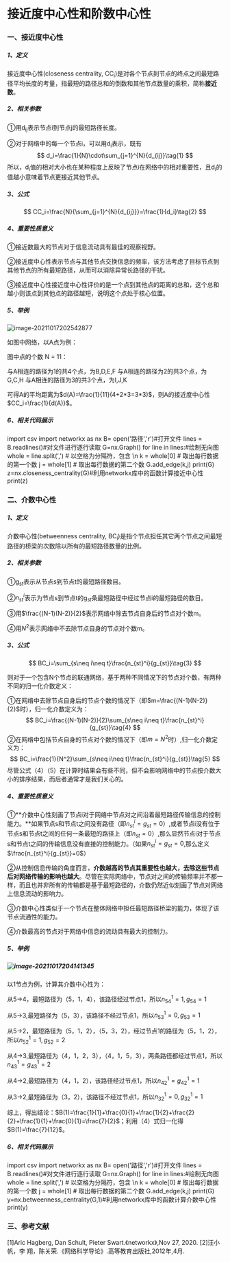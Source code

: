 #                            接近度中心性和阶数中心性

### 一、接近度中心性

##### 1、定义

接近度中心性(closeness centrality, CC<sub>i</sub>)是对各个节点到节点的终点之间最短路径平均长度的考量，指最短的路径总和的倒数和其他节点数量的乘积，简称**接近数**。

##### 2、相关参数

①用d<sub>ij</sub>表示节点i到节点j的最短路径长度。

②对于网络中的每一个节点i，可以用d<sub>i</sub>表示，既有
$$
d_i=\frac{1}{N}\cdot\sum_{j=1}^{N}{d_{ij}}\tag{1}
$$
所以，d<sub>i</sub>值的相对大小也在某种程度上反映了节点i在网络中的相对重要性，且d<sub>i</sub>的值越小意味着节点更接近其他节点。

##### 3、公式

$$
CC_i=\frac{N}{\sum_{j=1}^{N}{d_{ij}}}=\frac{1}{d_i}\tag{2}
$$

<!--注：综合（1)(2)式可将d<sub>i</sub>的倒数定义为节点i的接近度中心性。-->

##### 4、重要性质意义

①接近数最大的节点对于信息流动具有最佳的观察视野。

②接近度中心性表示节点与其他节点交换信息的频率，该方法考虑了目标节点到其他节点的所有最短路径，从而可以消除异常长路径的干扰。

③接近度中心性接近度中心性评价的是一个点到其他点的距离的总和，这个总和越小则该点到其他点的路径越短，说明这个点处于核心位置。

##### 5、举例

![image-20211017202542877](C:\Users\lj\AppData\Roaming\Typora\typora-user-images\image-20211017202542877.png)

如图中网络，以A点为例：

图中点的个数 N = 11：

与A相连的路径为1的共4个点，为B,D,E,F
与A相连的路径为2的共3个点，为G,C,H
与A相连的路径为3的共3个点，为I,J,K

可得A的平均距离为$d(A)=\frac{1}{11}(4+2*3=3*3)$，则A的接近度中心性$CC_i=\frac{1}{d(A)}$。
##### 6、相关代码展示
import csv
import networkx as nx
B= open('路径','r')#打开文件
lines = B.readlines()#对文件进行逐行读取
G=nx.Graph()
for line in lines:#绘制无向图
    whole = line.split(',')  # 以空格为分隔符，包含 \n
    k = whole[0]  # 取出每行数据的第一个数
    j = whole[1]  # 取出每行数据的第二个数
    G.add_edge(k,j)
print(G)
z=nx.closeness_centrality(G)#利用networkx库中的函数计算接近中心性
print(z)

### 二、介数中心性

##### 1、定义

介数中心性(betweenness centrality, BC<sub>i</sub>)是指个节点担任其它两个节点之间最短路径的桥梁的次数除以所有的最短路径数量的比例。

##### 2、相关参数

①g<sub>st</sub>表示从节点s到节点t的最短路径数目。

②$n_{st}^i$表示为节点s到节点t的g$_{st}$条最短路径中经过节点i的最短路径的数目。

③用$\frac{(N-1)(N-2)}{2}$表示网络中除去节点自身后的节点对个数m。

④用$N^2$表示网络中不去除节点自身的节点对个数m。

##### 3、公式

$$
BC_i=\sum_{s\neq i\neq t}\frac{n_{st}^i}{g_{st}}\tag{3}
$$

则对于一个包含N个节点的联通网络，基于两种不同情况下的节点对个数，有两种不同的归一化介数定义：

①在网络中去除节点自身后的节点个数的情况下（即$m=\frac{(N-1)(N-2)}{2}$时），归一化介数定义为：
$$
BC_i=\frac{(N-1)(N-2)}{2}\sum_{s\neq i\neq t}\frac{n_{st}^i}{g_{st}}\tag{4}
$$
②在网络中包括节点自身的节点对个数的情况下（即$m=N^2$时）,归一化介数定义为：
$$
BC_i=\frac{1}{N^2}\sum_{s\neq i\neq t}\frac{n_{st}^i}{g_{st}}\tag{5}
$$
尽管公式（4）（5）在计算时结果会有些不同，但不会影响网络中的节点按介数大小的排序结果，而后者通常才是我们关心的。

##### 4、重要性质意义

①**介数中心性刻画了节点i对于网络中节点对之间沿着最短路径传输信息的控制能力。**如果节点s和节点t之间没有路径（即$n_{st}^i=g_{st}=0$）,或者节点i没有位于节点s和节点t之间的任何一条最短的路径上（即$n_{st}=0$）,那么显然节点i对于节点s和节点t之间的传输信息没有直接的控制能力。（如果$n_{st}^i=g_{st}=0$,那么定义$\frac{n_{st}^i}{g_{st}}=0$）

②从控制信息传输的角度而言，**介数越高的节点其重要性也越大，去除这些节点后对网络传输的影响也越大**。尽管在实际网络中，节点对之间的传输频率并不都一样，而且也并非所有的传输都是基于最短路径的，介数仍然近似刻画了节点对网络上信息流动的影响力。

③介数中心性类似于一个节点在整体网络中担任最短路径桥梁的能力，体现了该节点流通性的能力。

④介数最高的节点对于网络中信息的流动具有最大的控制力。

##### 5、举例

##### ![image-20211017204141345](C:\Users\lj\AppData\Roaming\Typora\typora-user-images\image-20211017204141345.png)

以1节点为例，计算其介数中心性为：

从5->4，最短路径为（5，1，4），该路径经过节点1，所以$n_{54}^1=1,g_{54}=1$

从5->3,最短路径为（5，3），该路径不经过节点1，所以$n_{53}^1=0,g_{53}=1$

从5->2，最短路径为（5，1，2），（5，3，2），经过节点1的路径为（5，1，2），所以$n_{52}^1=1,g_{52}=2$

从4->3,最短路径为（4，1，2，3），（4，1，5，3），两条路径都经过节点1，所以$n_{43}^1=g_{43}^1=2$

从4->2,最短路径为（4，1，2），该路径经过节点1，所以$n_{42}^1=g_{42}^1=1$

从3->2,最短路径为（3，2），该路径不经过节点1，所以$n_{32}^1=0,g_{32}^1=1$

综上，得出结论：$B(1)=\frac{1}{1}+\frac{0}{1}+\frac{1}{2}+\frac{2}{2}+\frac{1}{1}+\frac{0}{1}=\frac{7}{2}$；利用（4）式归一化得$B(1)=\frac{7}{12}$。
##### 6、相关代码展示
import csv
import networkx as nx
B= open('路径','r')#打开文件
lines = B.readlines()#对文件进行逐行读取
G=nx.Graph()
for line in lines:#绘制无向图
    whole = line.split(',')  # 以空格为分隔符，包含 \n
    k = whole[0]  # 取出每行数据的第一个数
    j = whole[1]  # 取出每行数据的第二个数
    G.add_edge(k,j)
print(G)
y=nx.betweenness_centrality(G,1)#利用networkx库中的函数计算介数中心性
print(y)
### 三、参考文献
[1]Aric Hagberg, Dan Schult, Pieter Swart.《networkx》,Nov 27, 2020.
[2]汪小帆，李 翔，陈关荣.《网络科学导论》.高等教育出版社,2012年,4月.

